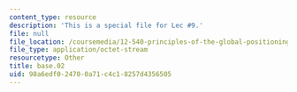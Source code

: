 ```yaml
---
content_type: resource
description: 'This is a special file for Lec #9.'
file: null
file_location: /coursemedia/12-540-principles-of-the-global-positioning-system-spring-2012/98a6edf024700a71c4c18257d4356505_base.02
file_type: application/octet-stream
resourcetype: Other
title: base.02
uid: 98a6edf0-2470-0a71-c4c1-8257d4356505
---
```

